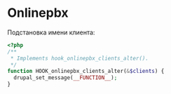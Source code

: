 # Onlinepbx

Подстановка имени клиента:
```php
<?php
/**
 * Implements hook_onlinepbx_clients_alter().
 */
function HOOK_onlinepbx_clients_alter(&$clients) {
  drupal_set_message(__FUNCTION__);
}
```
